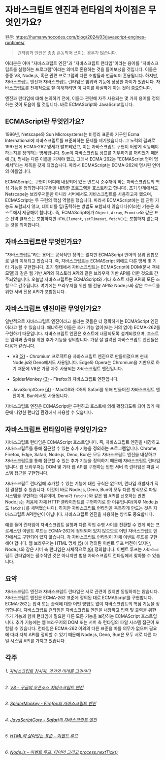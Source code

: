 # 자바스크립트 엔진과 런타임의 차이점은 무엇인가요?

원문: https://humanwhocodes.com/blog/2024/03/javascript-engines-runtimes/

> 런타임과 엔진은 종종 혼동되어 쓰이는 경우가 많습니다.

여러분은 아마 "자바스크립트 엔진"과 "자바스크립트 런타임"이라는 용어를 "자바스크립트를 실행하는 프로그램"이라는 의미로 혼용하는 것을 들어보셨을 것입니다. 이들은 종종 V8, Node.js, 혹은 관련 프로그램의 다른 조합들과 언급되어 혼용됩니다. 하지만, 자바스크립트 엔진과 자바스크립트 런타임은 범위와 기능에 상당한 차이가 있습니다. 자바스크립트를 전체적으로 잘 이해하려면 이 차이를 확실하게 아는 것이 중요합니다.

엔진과 런타임에 대해 논의하기 전에, 이들과 관련해 자주 사용되는 몇 가지 용어를 정의하는 것이 도움이 될 것입니다. 바로 ECMAScript와 JavaScript입니다.

## ECMAScript란 무엇인가요?

1996년, Netscape와 Sun Microsystems는 비영리 표준화 기구인 Ecma International에 자바스크립트를 표준화하는 문제를 제기했습니다. 그 노력의 결과로 1997년에 ECMA-262 명세가 발표되었고, 이는 자바스크립트 구현이 어떻게 작동해야 하는지를 정의하는 명세입니다. Sun이 자바스크립트 상표를 기부하기를 꺼려했기 때문에 [(1)](#_1-자바스크립트-창시자-과거와-미래를-고민하다), 명세는 다른 이름을 가져야 했고, 그래서 ECMA-262는 "ECMAScript 언어 명세서"라는 제목을 갖게 되었습니다. 따라서 ECMAScript는 ECMA-262에 명시된 언어의 이름입니다.

ECMAScript는 구현이 어디에 내장되어 있든 반드시 준수해야 하는 자바스크립트의 핵심 기능을 정의합니다(구현을 내장한 프로그램을 호스트라고 합니다). 초기 단계에서도 Netscape는 브라우저뿐만 아니라 서버에서도 자바스크립트를 사용하고자 했으며, ECMAScript는 두 구현의 핵심 역할을 했습니다. 따라서 ECMAScript에는 웹 관련 기능도 포함되지 않고, 데이터를 입/출력하는 방법도 포함되지 않습니다(이러한 기능은 호스트에서 제공해야 합니다). 즉, ECMAScript에가 `Object`, `Array`, `Promise`와 같은 표준 전역 클래스는 포함하지만 `HTMLElement`, `setTimeout`, `fetch()`는 포함하지 않는다는 것을 의미합니다.

## 자바스크립트란 무엇인가요?

"자바스크립트"라는 용어는 공식적인 정의는 없지만 ECMAScript 언어의 상위 집합으로 널리 이해되고 있습니다. 즉, 자바스크립트는 ECMAScript 외에도 다른 명세 및 기타 기능을 구현합니다. 초기 형태에서 자바스크립트는 ECMAScript에 DOM(문서 객체 모델)과 같은 웹 기반 API와 히스토리 API와 같은 브라우저 기반 API를 더한 것으로 간주되었습니다. 오늘날 자바스크립트는 ECMAScript와 기타 호스트 제공 API의 모든 조합으로 간주됩니다. 여기에는 브라우저를 위한 웹 전용 API와 Node.js와 같은 호스트를 위한 서버 전용 API가 포함됩니다.

## 자바스크립트 엔진이란 무엇인가요?

일반적으로 자바스크립트 엔진이라고 불리는 것들은 더 정확하게는 ECMAScript 엔진이라고 할 수 있습니다. 왜냐하면 이들은 추가 기능 없이(또는 거의 없이) ECMA-262를 구현하기 때문입니다. 자바스크립트 엔진은 호스트에 내장되도록 설계되었으며, 호스트는 입력과 출력을 위한 추가 기능을 정의합니다. 가장 잘 알려진 자바스크립트 엔진들은 다음과 같습니다.

- V8 [(2)](#_2-v8-구글의-오픈소스-자바스크립트-엔진) - Chromium 프로젝트용 자바스크립트 엔진으로 만들어졌으며 현재 Node.js와 Deno에서도 사용됩니다. Edge와 Opera는 Chromium을 기반으로 하기 때문에 V8은 가장 자주 사용되는 자바스크립트 엔진입니다.

- SpiderMonkey [(3)](#_3-spidermonkey-firefox의-자바스크립트-엔진) - Firefox의 자바스크립트 엔진입니다.
    
- JavaScriptCore [(4)](#_4-javascriptcore-safari의-자바스크립트-엔진) - MacOS와 iOS의 Safari를 위해 만들어진 자바스크립트 엔진이며, Bun에서도 사용됩니다.

자바스크립트 엔진은 ECMAScript만 구현하고 호스트에 의해 확장되도록 되어 있기 때문에 다양한 런타임 환경에서 사용할 수 있습니다.

## 자바스크립트 런타임이란 무엇인가요?

자바스크립트 런타임은 ECMAScript 호스트입니다. 즉, 자바스크립트 엔진을 내장하고 자바스크립트를 통해 접근할 수 있는 추가 기능을 정의하는 프로그램입니다. Chrome, Firefox, Edge, Safari, Node.js, Deno, Bun은 모두 자바스크립트 엔진을 내장하고 자바스크립트를 통해 접근할 수 있는 추가 기능을 정의하기 때문에 자바스크립트 런타임입니다. 웹 브라우저는 DOM 및 기타 웹 API를 구현하는 반면 서버 측 런타임은 파일 시스템 접근을 구현합니다.

자바스크립트 런타임에 추가할 수 있는 기능에 대한 규칙은 없으며, 런타임 개발자가 직접 결정할 수 있습니다. 이것이 바로 Node.js, Deno, Bun이 모두 다른 방식으로 파일 시스템을 구현하는 이유이며, Deno가 `fetch()`와 같은 웹 API를 선호하는 반면 Node.js는 처음에 자체 HTTP 클라이언트를 구현하기로 한 이유입니다(이후 Node.js도 `fetch()`를 채택했습니다). 하지만 자바스크립트 런타임을 독특하게 만드는 것은 자바스크립트 API뿐만이 아닙니다. 자바스크립트 엔진을 사용하는 방식도 중요합니다.

예를 들어 런타임이 자바스크립트 실행과 다른 작업 수행 사이를 전환할 수 있게 하는 프로세스인 이벤트 루프는 ECMA-262에 정의되어 있지 않으므로 어떤 자바스크립트 엔진에서도 구현되어 있지 않습니다. 각 자바스크립트 런타임이 자체 이벤트 루프를 구현해야 합니다. 웹 브라우저는 HTML 명세 [(5)](#_5-html의-살아있는-표준-이벤트-루프) 에 정의된 이벤트 루프 버전이 있지만, Node.js와 같은 서버 측 런타임은 자체적으로 [(6)](#_6-node-js-이벤트-루프-타이머-그리고-process-nexttic) 정의합니다. 이벤트 루프는 자바스크립트 런타임에는 필수적인 것은 아니지만 범용 자바스크립트 런타임에서 찾아볼 수 있습니다.

## 요약

자바스크립트 엔진과 자바스크립트 런타임은 서로 관련이 있지만 동일하지는 않습니다. 자바스크립트 엔진은 ECMA-262 표준에 정의된 대로 ECMAScript를 구현합니다. ECMA-262는 입력 또는 출력에 대한 어떤 방법도 없이 자바스크립트의 핵심 기능을 정의합니다. 자바스크립트 런타임은 자바스크립트 엔진을 내장하고 입력 및 출력을 위한 추가 기능과 함께 런타임에 필요한 다른 모든 기능을 보강하는 ECMAScript 호스트입니다. 추가 기능에는 웹 브라우저의 DOM 또는 서버 측 런타임의 파일 시스템 접근이 포함될 수 있습니다. 런타임은 ECMA-262 이외의 다른 표준을 따를 의무가 없으며 필요에 따라 자체 API를 정의할 수 있기 때문에 Node.js, Deno, Bun은 모두 서로 다른 파일 시스템 API를 가지고 있습니다.

## 각주

###### 1. [자바스크립트 창시자, 과거와 미래를 고민하다](https://www.infoworld.com/article/2653798/javascript-creator-ponders-past-future.html)
###### 2. [V8 - 구글의 오픈소스 자바스크립트 엔진](https://v8.dev/)
###### 3. [SpiderMonkey - Firefox의 자바스크립트 엔진](https://spidermonkey.dev/)
###### 4. [JavaScriptCore - Safari의 자바스크립트 엔진](https://docs.webkit.org/Deep%20Dive/JSC/JavaScriptCore.html)
###### 5. [HTML의 살아있는 표준 - 이벤트 루프](https://html.spec.whatwg.org/multipage/webappapis.html#event-loops)
###### 6. [Node.js - 이벤트 루프, 타이머 그리고 process.nextTick()](https://nodejs.org/en/learn/asynchronous-work/event-loop-timers-and-nexttick#what-is-the-event-loop)
